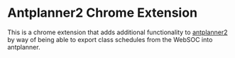 # Antplanner2 Chrome Extension

This is a chrome extension that adds additional functionality to <a href="https://github.com/gumho/antplanner2">antplanner2</a> by way of being able to export class schedules from the WebSOC into antplanner.

